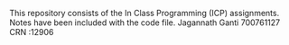 This repository consists of the In Class Programming (ICP) assignments. 
Notes have been included with the code file.
Jagannath Ganti
700761127
CRN :12906
